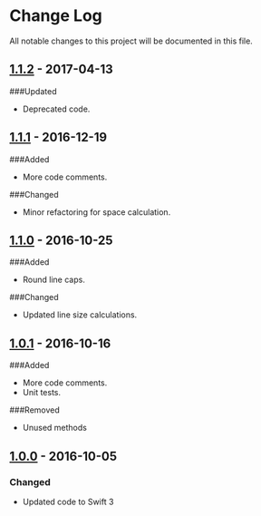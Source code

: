 # Change Log
All notable changes to this project will be documented in this file.

## [1.1.2](https://github.com/andreipitis/ASPCircleChart/releases/tag/1.1.2) - 2017-04-13

###Updated
- Deprecated code.

## [1.1.1](https://github.com/andreipitis/ASPCircleChart/releases/tag/1.1.1) - 2016-12-19

###Added
- More code comments.

###Changed
- Minor refactoring for space calculation.

## [1.1.0](https://github.com/andreipitis/ASPCircleChart/releases/tag/1.1.0) - 2016-10-25

###Added 
- Round line caps.

###Changed
- Updated line size calculations.

## [1.0.1](https://github.com/andreipitis/ASPCircleChart/releases/tag/1.0.1) - 2016-10-16

###Added 
- More code comments.
- Unit tests.

###Removed
- Unused methods

## [1.0.0](https://github.com/andreipitis/ASPCircleChart/releases/tag/1.0.0) - 2016-10-05

### Changed
- Updated code to Swift 3

